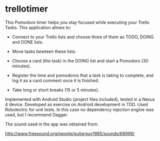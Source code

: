 # trellotimer
This Pomodoro timer helps you stay focused while executing your Trello Tasks.
This application allows to:

* Connect to your Trello lists and choose three of them as TODO, DOING and DONE lists.

* Move tasks bewteen these lists.

* Choose a card (the task) in the DOING list and start a Pomodoro (30 minutes).

* Register the time and pomodoros that a task is taking to complete, and log it as a card comment once it is finished.

* Take long or short breaks (15 or 5 minutes).

Implemented with Android Studio (project files included), tested in a Nexus 4 device. Developed as exercise on Android development in TDD. Used Robolectric for unit tests. In this case no dependency injection engine was used, but I recommend Dagger.

The sound used in the app was obtained from:

http://www.freesound.org/people/guitarguy1985/sounds/68999/


